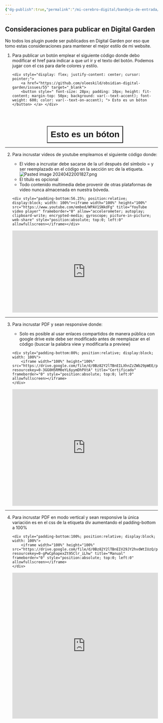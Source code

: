 ```yaml
---
{"dg-publish":true,"permalink":"/mi-cerebro-digital/bandeja-de-entrada/202404211621/","tags":["Zettelkasten","DigitalGarden","Obsidian"]}
---
```


## Consideraciones para publicar en Digital Garden

No todos los plugin puede ser publicados en Digital Garden por eso que tomo estas consideraciones para mantener el mejor estilo de mi website.

1. Para publicar un botón emplear el siguiente código donde debo modificar el href para indicar a que url ir y el texto del botón. Podemos jugar con el css para darle colores y estilo.

	
	```
	<div style="display: flex; justify-content: center; cursor: pointer;">
		<a href="https://github.com/oleeskild/obsidian-digital-garden/issues/55" target="_blank"> 
		<button style=" font-size: 28px; padding: 10px; height: fit-content; margin-top: 50px; background: var(--text-accent); font-weight: 600; color: var(--text-on-accent); "> Esto es un bóton </button> </a> </div>
	```
	
	<div style="display: flex; justify-content: center; cursor: pointer;"> <a href="https://github.com/oleeskild/obsidian-digital-garden/issues/55" target="_blank"> <button style=" font-size: 28px; padding: 10px; height: fit-content; margin-top: 50px; background: var(--text-accent); font-weight: 600; color: var(--text-on-accent); "> Esto es un bóton </button> </a> </div>
	

---

2. Para incrustar videos de youtube empleamos el siguiente código donde:

	- El video a incrustar debe sacarse de la url después del símbolo = y ser reemplazado en el código en la sección src de la etiqueta.
		![Pasted image 20240422001827.png](/img/user/Mi%20Cerebro%20Digital/%F0%9F%93%A9Bandeja%20de%20Entrada/%F0%9F%93%8EAnexos/Pasted%20image%2020240422001827.png)
	- El título es opcional
	- Todo contenido multimedia debe provenir de otras plataformas de video nunca almacenada en nuestra bóveda.
	
	```
	<div style="padding-bottom:56.25%; position:relative; display:block; width: 100%"><iframe width="100%" height="100%" src="https://www.youtube.com/embed/WPAV1SNkdFg" title="YouTube video player" frameborder="0" allow="accelerometer; autoplay; clipboard-write; encrypted-media; gyroscope; picture-in-picture; web-share" style="position:absolute; top:0; left:0" allowfullscreen></iframe></div>
	```
			
	<div style="padding-bottom:56.25%; position:relative; display:block; width: 100%"><iframe width="100%" height="100%" src="https://www.youtube.com/embed/WPAV1SNkdFg" title="YouTube video player" frameborder="0" allow="accelerometer; autoplay; clipboard-write; encrypted-media; gyroscope; picture-in-picture; web-share" style="position:absolute; top:0; left:0" allowfullscreen></iframe></div>

---

3. Para incrustar PDF y sean  responsive donde:

	- Solo es posible al usar enlaces compartidos de manera pública con google drive este debe ser modificado antes de reemplazar en el código (buscar la palabra view y modificarla a preview)

	```
	<div style="padding-bottom:80%; position:relative; display:block; width: 100%">
		<iframe width="100%" height="100%" src="https://drive.google.com/file/d/0Bz82Y2lTBnEILXhnZzZWb29pWEE/preview?resourcekey=0-3GG0H5RM0eYL6yymDhPXtA" title="Certificado" frameborder="0" style="position:absolute; top:0; left:0" allowfullscreen></iframe>
	</div>
	```
	
	<div style="padding-bottom:80%; position:relative; display:block; width: 100%">
		<iframe width="100%" height="100%" src="https://drive.google.com/file/d/0Bz82Y2lTBnEILXhnZzZWb29pWEE/preview?resourcekey=0-3GG0H5RM0eYL6yymDhPXtA" title="Certificado" frameborder="0" style="position:absolute; top:0; left:0" allowfullscreen></iframe>
	</div>

---

4. Para incrustar PDF en modo vertical y sean responsive la única variación es en el css de la etiqueta div aumentando el padding-bottom a 100%

	```
	<div style="padding-bottom:100%; position:relative; display:block; width: 100%">
		<iframe width="100%" height="100%" src="https://drive.google.com/file/d/0Bz82Y2lTBnEIV29JY2hvdWtIUzQ/preview?resourcekey=0-gPwCphapexZt95Clr_iLhw" title="Manual" frameborder="0" style="position:absolute; top:0; left:0" allowfullscreen></iframe>
	</div>
	```
	
	<div style="padding-bottom:100%; position:relative; display:block; width: 100%">
		<iframe width="100%" height="100%" src="https://drive.google.com/file/d/0Bz82Y2lTBnEIV29JY2hvdWtIUzQ/preview?resourcekey=0-gPwCphapexZt95Clr_iLhw" title="Manual" frameborder="0" style="position:absolute; top:0; left:0" allowfullscreen></iframe>
	</div>

